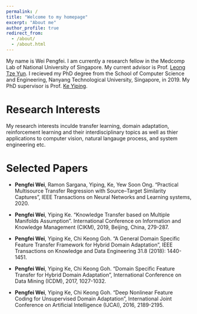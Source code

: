 ```yaml
---
permalink: /
title: "Welcome to my homepage"
excerpt: "About me"
author_profile: true
redirect_from: 
  - /about/
  - /about.html
---
```


My name is Wei Pengfei. I am currently a research fellow in the Medcomp Lab of National University of Singapore. My current advisor is Prof. [Leong Tze Yun](https://www.comp.nus.edu.sg/~leongty/Home.html). I recieved my PhD degree from the School of Computer Science and Engineering, Nanyang Technological University, Singapore, in 2019. My PhD supervisor is Prof. [Ke Yiping](https://research.ntu.edu.sg/expertise/academicprofile/Pages/StaffProfile.aspx?ST_EMAILID=YPKE&CategoryDescription=ComputerScienceandEngineering).

Research Interests
======
My research interests inculde transfer learning, domain adaptation, reinforcement learning and their interdisciplinary topics as well as thier applications to computer vision, natural langauge process, and system engineering etc.


Selected Papers
======
-	**Pengfei Wei**, Ramon Sargana, Yiping, Ke, Yew Soon Ong. “Practical Multisource Transfer Regression with Source–Target Similarity Captures”, IEEE Transactions on Neural Networks and Learning systems, 2020. 

-	**Pengfei Wei**, Yiping Ke. “Knowledge Transfer based on Multiple Manifolds Assumption”. International Conference on Information and Knowledge Management (CIKM), 2019, Beijing, China, 279-287.

- **Pengfei Wei**, Yiping Ke, Chi Keong Goh. “A General Domain Specific Feature Transfer Framework for Hybrid Domain Adaptation”, IEEE Transactions on Knowledge and Data Engineering 31.8 (2018): 1440-1451.

-	**Pengfei Wei**, Yiping Ke, Chi Keong Goh. “Domain Specific Feature Transfer for Hybrid Domain Adaptation”, International Conference on Data Mining (ICDM), 2017, 1027-1032. 

-	**Pengfei Wei**, Yiping Ke, Chi Keong Goh. “Deep Nonlinear Feature Coding for Unsupervised Domain Adaptation”, International Joint Conference on Artificial Intelligence (IJCAI), 2016, 2189-2195.
